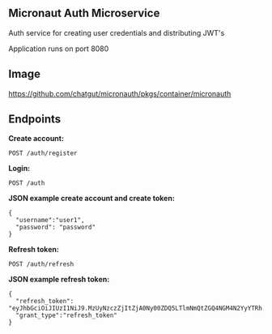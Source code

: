 ## Micronaut Auth Microservice
Auth service for creating user credentials and distributing JWT's 

Application runs on port 8080

## Image
https://github.com/chatgut/micronauth/pkgs/container/micronauth

## Endpoints
<B>Create account:</B>

`POST /auth/register`

<B>Login:</B>

`POST /auth`

<B>JSON example create account and create token:</B>
```
{
  "username":"user1",
  "password": "password"
}
```
<B>Refresh token:</B>

`POST /auth/refresh`

<B>JSON example refresh token:</B>
```
{
  "refresh_token": "eyJhbGciOiJIUzI1NiJ9.MzUyNzczZjItZjA0Ny00ZDQ5LTlmNmQtZGQ4NGM4N2YyYTRh.YxA9Q2w_ca0iZQwxA6XG6Ns1sgtc1NKf0tVHJXr_nG0",
  "grant_type":"refresh_token"
}
```



